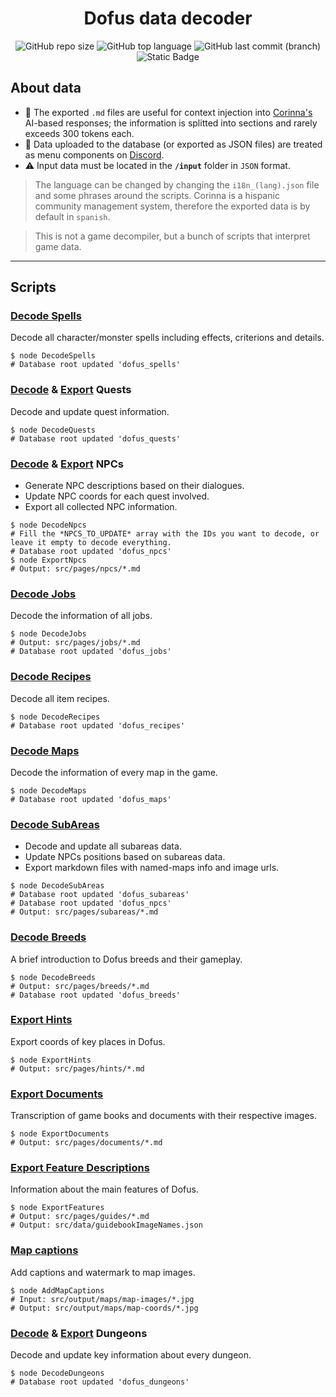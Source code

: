 <h1 align="center">Dofus data decoder</h1>
<p align="center">
<img alt="GitHub repo size" src="https://img.shields.io/github/repo-size/sebasxs/dofus-data-decoder?label=Repo%20size">
<img alt="GitHub top language" src="https://img.shields.io/github/languages/top/sebasxs/dofus-data-decoder?color=8A2BE2">
<img alt="GitHub last commit (branch)" src="https://img.shields.io/github/last-commit/sebasxs/dofus-data-decoder/main?label=Last%20Commit">
<img alt="Static Badge" src="https://img.shields.io/badge/Discord-7289da?logo=discord&logoColor=white&link=%3Ca%20href%3D%22https%3A%2F%2Fdiscord.gg%2FRQpAMVB%22%3EDiscord%3C%2Fa%3E">
</p>

## About data
- 📝 The exported `.md` files are useful for context injection into [Corinna's](https://github.com/Sebasxs/Corinna) AI-based responses; the information is splitted into sections and rarely exceeds 300 tokens each.
- 🔗 Data uploaded to the database (or exported as JSON files) are treated as menu components on [Discord](https://t.co/pin0Y7mWYp).
- ⚠ Input data must be located in the **`/input`** folder in `JSON` format.

> The language can be changed by changing the `i18n_(lang).json` file and some phrases around the scripts.
> Corinna is a hispanic community management system, therefore the exported data is by default in `spanish`.

> This is not a game decompiler, but a bunch of scripts that interpret game data.
---

## Scripts

### [Decode Spells](https://github.com/Sebasxs/dofus-data-decoder/blob/main/DecodeSpells.js)
Decode all character/monster spells including effects, criterions and details.
```Shell
$ node DecodeSpells
# Database root updated 'dofus_spells'
```

### [Decode](https://github.com/Sebasxs/dofus-data-decoder/blob/main/DecodeQuests.js) & [Export]() Quests
Decode and update quest information.
```Shell
$ node DecodeQuests
# Database root updated 'dofus_quests'
```

### [Decode](https://github.com/Sebasxs/dofus-data-decoder/blob/main/DecodeNpcs.js) & [Export](https://github.com/Sebasxs/dofus-data-decoder/blob/main/ExportNpcs.js) NPCs
- Generate NPC descriptions based on their dialogues.
- Update NPC coords for each quest involved.
- Export all collected NPC information.

```Shell
$ node DecodeNpcs
# Fill the *NPCS_TO_UPDATE* array with the IDs you want to decode, or leave it empty to decode everything.
# Database root updated 'dofus_npcs'
$ node ExportNpcs
# Output: src/pages/npcs/*.md
```

### [Decode Jobs](https://github.com/Sebasxs/dofus-data-decoder/blob/main/DecodeJobs.js)
Decode the information of all jobs.
```Shell
$ node DecodeJobs
# Output: src/pages/jobs/*.md
# Database root updated 'dofus_jobs'
```

### [Decode Recipes](https://github.com/Sebasxs/dofus-data-decoder/blob/main/DecodeRecipes.js)
Decode all item recipes.
```Shell
$ node DecodeRecipes
# Database root updated 'dofus_recipes'
```

### [Decode Maps](https://github.com/Sebasxs/dofus-data-decoder/blob/main/DecodeMaps.js)
Decode the information of every map in the game.
```Shell
$ node DecodeMaps
# Database root updated 'dofus_maps'
```

### [Decode SubAreas](https://github.com/Sebasxs/dofus-data-decoder/blob/main/DecodeSubAreas.js)
- Decode and update all subareas data.
- Update NPCs positions based on subareas data.
- Export markdown files with named-maps info and image urls.
```Shell
$ node DecodeSubAreas
# Database root updated 'dofus_subareas'
# Database root updated 'dofus_npcs'
# Output: src/pages/subareas/*.md
```

### [Decode Breeds](https://github.com/Sebasxs/dofus-data-decoder/blob/main/DecodeBreeds.js)
A brief introduction to Dofus breeds and their gameplay.
```Shell
$ node DecodeBreeds
# Output: src/pages/breeds/*.md
# Database root updated 'dofus_breeds'
```

### [Export Hints](https://github.com/Sebasxs/dofus-data-decoder/blob/main/ExportHints.js)
Export coords of key places in Dofus.
```shell
$ node ExportHints
# Output: src/pages/hints/*.md
```

### [Export Documents](https://github.com/Sebasxs/dofus-data-decoder/blob/main/ExportDocuments.js)
Transcription of game books and documents with their respective images.
```Shell
$ node ExportDocuments
# Output: src/pages/documents/*.md
```

### [Export Feature Descriptions](https://github.com/Sebasxs/dofus-data-decoder/blob/main/ExportFeatures.js)
Information about the main features of Dofus.
```Shell
$ node ExportFeatures
# Output: src/pages/guides/*.md
# Output: src/data/guidebookImageNames.json
```

### [Map captions](https://github.com/Sebasxs/dofus-data-decoder/blob/main/AddMapCaptions.js)
Add captions and watermark to map images.
```Shell
$ node AddMapCaptions
# Input: src/output/maps/map-images/*.jpg
# Output: src/output/maps/map-coords/*.jpg
```

### [Decode](https://github.com/Sebasxs/dofus-data-decoder/blob/main/DecodeDungeons.js) & [Export]() Dungeons
Decode and update key information about every dungeon.
```Shell
$ node DecodeDungeons
# Database root updated 'dofus_dungeons'
```